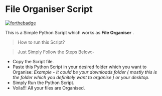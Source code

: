 # File Organiser Script



[![forthebadge](https://forthebadge.com/images/badges/made-with-python.svg)](https://forthebadge.com)

This is a Simple Python Script which works as **File Organiser** .

> How to run this Script?

> Just Simply Follow the Steps Below:-

- Copy the Script file.
- Paste this Python Script in your desired folder which you want to Organise:
  _Example - It could be your downloads folder ( mostly this is the folder which you definitely want to organise ) or your desktop._
- Simply Run the Python Script.
- Voila!!! All your files are Organised.
